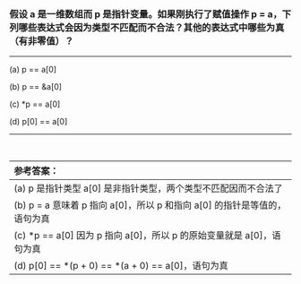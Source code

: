 ### 假设 a 是一维数组而 p 是指针变量。如果刚执行了赋值操作 p = a，下列哪些表达式会因为类型不匹配而不合法？其他的表达式中哪些为真（有非零值）？
***
(a) p == a[0]

(b) p == &a[0]

(c) *p == a[0]

(d) p[0] == a[0]
***

<br>

|参考答案：|
|:-|
|(a) p 是指针类型 a[0] 是非指针类型，两个类型不匹配因而不合法了|
|(b) p = a 意味着 p 指向 a[0]，所以 p 和指向 a[0] 的指针是等值的，语句为真|
|(c) *p == a[0] 因为 p 指向 a[0]，所以 p 的原始变量就是 a[0]，语句为真|
|(d) p[0] == *(p + 0) == *(a + 0) == a[0]，语句为真|